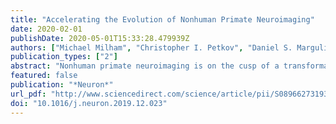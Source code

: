 ```yaml
---
title: "Accelerating the Evolution of Nonhuman Primate Neuroimaging"
date: 2020-02-01
publishDate: 2020-05-01T15:33:28.479939Z
authors: ["Michael Milham", "Christopher I. Petkov", "Daniel S. Margulies", "Charles E. Schroeder", "Michele A. Basso", "Pascal Belin", "Damien A. Fair", "Andrew Fox", "Sabine Kastner", "Rogier B. Mars", "Adam Messinger", "Colline Poirier", "Wim Vanduffel", "David C. Van Essen", "Ashkan Alvand", "Yannick Becker", "Suliann Ben Hamed", "Austin Benn", "Clementine Bodin", "Susann Boretius", "Bastien Cagna", "Olivier Coulon", "Sherif Hamdy El-Gohary", "Henry Evrard", "Stephanie J. Forkel", "Patrick Friedrich", "Sean Froudist-Walsh", "Eduardo A. Garza-Villarreal", "Yang Gao", "Alessandro Gozzi", "Antoine Grigis", "Renee Hartig", "Takuya Hayashi", "Katja Heuer", "Henrietta Howells", "Dirk Jan Ardesch", "Béchir Jarraya", "Wendy Jarrett", "Hank P. Jedema", "Igor Kagan", "Clare Kelly", "Henry Kennedy", "P. Christiaan Klink", "Sze Chai Kwok", "Robert Leech", "Xiaojin Liu", "Christopher Madan", "Wasana Madushanka", "Piotr Majka", "Ann-Marie Mallon", "Kevin Marche", "Adrien Meguerditchian", "Ravi S. Menon", "Hugo Merchant", "Anna Mitchell", "Karl-Heinz Nenning", "Aki Nikolaidis", "Michael Ortiz-Rios", "Marco Pagani", "Vikas Pareek", "Mark Prescott", "Emmanuel Procyk", "Reza Rajimehr", "Ioana-Sabina Rautu", "Amir Raz", "Anna Wang Roe", "Román Rossi-Pool", "Lea Roumazeilles", "Tomoko Sakai", "Jerome Sallet", "Pamela García-Saldivar", "Chika Sato", "Stephen Sawiak", "Marike Schiffer", "Caspar M. Schwiedrzik", "Jakob Seidlitz", "Julien Sein", "Zhi-ming Shen", "Amir Shmuel", "Afonso C. Silva", "Luciano Simone", "Nikoloz Sirmpilatze", "Julia Sliwa", "Jonathan Smallwood", "Jordy Tasserie", "Michel Thiebaut de Schotten", "Roberto Toro", "Regis Trapeau", "Lynn Uhrig", "Julien Vezoli", "Zheng Wang", "Sara Wells", "Bella Williams", "Ting Xu", "Augix Guohua Xu", "Essa Yacoub", "Ming Zhan", "Lei Ai", "Céline Amiez", "Fabien Balezeau", "Mark G. Baxter", "Erwin L. A. Blezer", "Thomas Brochier", "Aihua Chen", "Paula L. Croxson", "Christienne G. Damatac", "Stanislas Dehaene", "Stefan Everling", "Lazar Fleysher", "Winrich Freiwald", "Timothy D. Griffiths", "Carole Guedj", "Fadila Hadj-Bouziane", "Noam Harel", "Bassem Hiba", "Benjamin Jung", "Bonhwang Koo", "Kevin N. Laland", "David A. Leopold", "Patrik Lindenfors", "Martine Meunier", "Kelvin Mok", "John H. Morrison", "Jennifer Nacef", "Jamie Nagy", "Mark Pinsk", "Simon M. Reader", "Pieter R. Roelfsema", "David A. Rudko", "Matthew F. S. Rushworth", "Brian E. Russ", "Michael Christoph Schmid", "Elinor L. Sullivan", "Alexander Thiele", "Orlin S. Todorov", "Doris Tsao", "Leslie Ungerleider", "Charles R. E. Wilson", "Frank Q. Ye", "Wilbert Zarco", "Yong-di Zhou"]
publication_types: ["2"]
abstract: "Nonhuman primate neuroimaging is on the cusp of a transformation, much in the same way its human counterpart was in 2010, when the Human Connectome Project was launched to accelerate progress. Inspired by an open data-sharing initiative, the global community recently met and, in this article, breaks through obstacles to define its ambitions."
featured: false
publication: "*Neuron*"
url_pdf: "http://www.sciencedirect.com/science/article/pii/S089662731931089X"
doi: "10.1016/j.neuron.2019.12.023"
---
```


